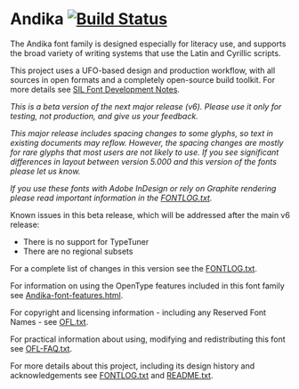 
# Andika [![Build Status](http://build.palaso.org/app/rest/builds/buildType:Fonts_Andika/statusIcon)](http://build.palaso.org/viewType.html?buildTypeId=Fonts_Andika&guest=1)

The Andika font family is designed especially for literacy use, and supports the broad variety of writing systems that use the Latin and Cyrillic scripts.

This project uses a UFO-based design and production workflow, with all sources in open formats and a completely open-source build toolkit. For more details see [SIL Font Development Notes](https://silnrsi.github.io/silfontdev/en-US/Introduction.html).

_This is a beta version of the next major release (v6). Please use it only for testing, not production, and give us your feedback._

_This major release includes spacing changes to some glyphs, so text in existing documents may reflow. However, the spacing changes are mostly for rare glyphs that most users are not likely to use. If you see significant differences in layout between version 5.000 and this version of the fonts please let us know._

_If you use these fonts with Adobe InDesign or rely on Graphite rendering please read important information in the [FONTLOG.txt](FONTLOG.txt)._

Known issues in this beta release, which will be addressed after the main v6 release:

- There is no support for TypeTuner
- There are no regional subsets

For a complete list of changes in this version see the [FONTLOG.txt](FONTLOG.txt).

For information on using the OpenType features included in this font family see [Andika-font-features.html](documentation/Andika-font-features.html).

For copyright and licensing information - including any Reserved Font Names - see [OFL.txt](OFL.txt).

For practical information about using, modifying and redistributing this font see [OFL-FAQ.txt](OFL-FAQ.txt).

For more details about this project, including its design history and acknowledgements see [FONTLOG.txt](FONTLOG.txt) and [README.txt](README.txt).

